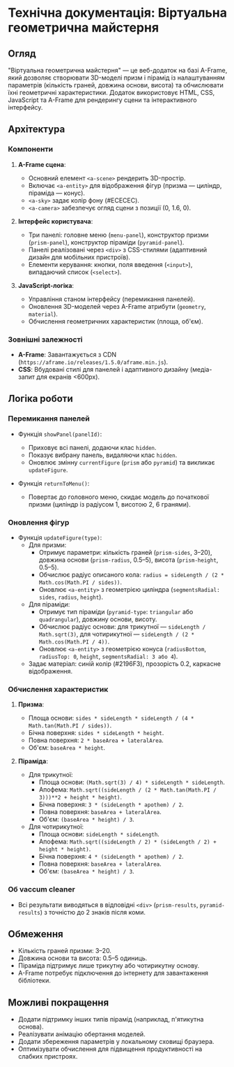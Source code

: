 # Технічна документація: Віртуальна геометрична майстерня

## Огляд
"Віртуальна геометрична майстерня" — це веб-додаток на базі A-Frame, який дозволяє створювати 3D-моделі призм і пірамід із налаштуванням параметрів (кількість граней, довжина основи, висота) та обчислювати їхні геометричні характеристики. Додаток використовує HTML, CSS, JavaScript та A-Frame для рендерингу сцени та інтерактивного інтерфейсу.

## Архітектура
### Компоненти
1. **A-Frame сцена**:
   - Основний елемент `<a-scene>` рендерить 3D-простір.
   - Включає `<a-entity>` для відображення фігур (призма — циліндр, піраміда — конус).
   - `<a-sky>` задає колір фону (#ECECEC).
   - `<a-camera>` забезпечує огляд сцени з позиції (0, 1.6, 0).

2. **Інтерфейс користувача**:
   - Три панелі: головне меню (`menu-panel`), конструктор призми (`prism-panel`), конструктор піраміди (`pyramid-panel`).
   - Панелі реалізовані через `<div>` з CSS-стилями (адаптивний дизайн для мобільних пристроїв).
   - Елементи керування: кнопки, поля введення (`<input>`), випадаючий список (`<select>`).

3. **JavaScript-логіка**:
   - Управління станом інтерфейсу (перемикання панелей).
   - Оновлення 3D-моделей через A-Frame атрибути (`geometry`, `material`).
   - Обчислення геометричних характеристик (площа, об'єм).

### Зовнішні залежності
- **A-Frame**: Завантажується з CDN (`https://aframe.io/releases/1.5.0/aframe.min.js`).
- **CSS**: Вбудовані стилі для панелей і адаптивного дизайну (медіа-запит для екранів <600px).

## Логіка роботи
### Перемикання панелей
- Функція `showPanel(panelId)`:
  - Приховує всі панелі, додаючи клас `hidden`.
  - Показує вибрану панель, видаляючи клас `hidden`.
  - Оновлює змінну `currentFigure` (`prism` або `pyramid`) та викликає `updateFigure`.

- Функція `returnToMenu()`:
  - Повертає до головного меню, скидає модель до початкової призми (циліндр із радіусом 1, висотою 2, 6 гранями).

### Оновлення фігур
- Функція `updateFigure(type)`:
  - Для призми:
    - Отримує параметри: кількість граней (`prism-sides`, 3–20), довжина основи (`prism-radius`, 0.5–5), висота (`prism-height`, 0.5–5).
    - Обчислює радіус описаного кола: `radius = sideLength / (2 * Math.cos(Math.PI / sides))`.
    - Оновлює `<a-entity>` з геометрією циліндра (`segmentsRadial: sides`, `radius`, `height`).
  - Для піраміди:
    - Отримує тип піраміди (`pyramid-type`: `triangular` або `quadrangular`), довжину основи, висоту.
    - Обчислює радіус основи: для трикутної — `sideLength / Math.sqrt(3)`, для чотирикутної — `sideLength / (2 * Math.cos(Math.PI / 4))`.
    - Оновлює `<a-entity>` з геометрією конуса (`radiusBottom`, `radiusTop: 0`, `height`, `segmentsRadial: 3 або 4`).
  - Задає матеріал: синій колір (#2196F3), прозорість 0.2, каркасне відображення.

### Обчислення характеристик
1. **Призма**:
   - Площа основи: `sides * sideLength * sideLength / (4 * Math.tan(Math.PI / sides))`.
   - Бічна поверхня: `sides * sideLength * height`.
   - Повна поверхня: `2 * baseArea + lateralArea`.
   - Об'єм: `baseArea * height`.

2. **Піраміда**:
   - Для трикутної:
     - Площа основи: `(Math.sqrt(3) / 4) * sideLength * sideLength`.
     - Апофема: `Math.sqrt((sideLength / (2 * Math.tan(Math.PI / 3)))**2 + height * height)`.
     - Бічна поверхня: `3 * (sideLength * apothem) / 2`.
     - Повна поверхня: `baseArea + lateralArea`.
     - Об'єм: `(baseArea * height) / 3`.
   - Для чотирикутної:
     - Площа основи: `sideLength * sideLength`.
     - Апофема: `Math.sqrt((sideLength / 2) * (sideLength / 2) + height * height)`.
     - Бічна поверхня: `4 * (sideLength * apothem) / 2`.
     - Повна поверхня: `baseArea + lateralArea`.
     - Об'єм: `(baseArea * height) / 3`.

### Об vaccum cleaner
- Всі результати виводяться в відповідні `<div>` (`prism-results`, `pyramid-results`) з точністю до 2 знаків після коми.

## Обмеження
- Кількість граней призми: 3–20.
- Довжина основи та висота: 0.5–5 одиниць.
- Піраміда підтримує лише трикутну або чотирикутну основу.
- A-Frame потребує підключення до інтернету для завантаження бібліотеки.

## Можливі покращення
- Додати підтримку інших типів пірамід (наприклад, п'ятикутна основа).
- Реалізувати анімацію обертання моделей.
- Додати збереження параметрів у локальному сховищі браузера.
- Оптимізувати обчислення для підвищення продуктивності на слабких пристроях.

